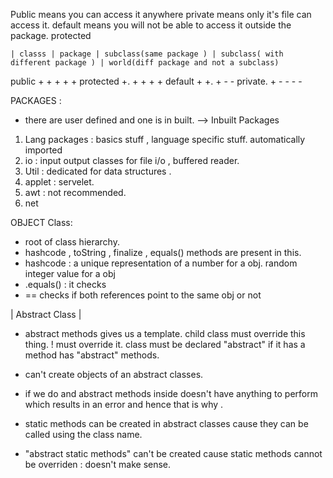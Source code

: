 Public means you can access it anywhere
private means only it's file can access it.
default means you will not be able to access it outside the package.
protected

    | classs | package | subclass(same package ) | subclass( with different package ) | world(diff package and not a subclass)

public + + + + +
protected +. + + + +
default + +. + - -
private. + - - - -

PACKAGES :

- there are user defined and one is in built.
  --> Inbuilt Packages

1.  Lang packages : basics stuff , language specific stuff. automatically imported
2.  io : input output classes for file i/o , buffered reader.
3.  Util : dedicated for data structures .
4.  applet : servelet.
5.  awt : not recommended.
6.  net

OBJECT Class:

- root of class hierarchy.
- hashcode , toString , finalize , equals() methods are present in this.
- hashcode : a unique representation of a number for a obj. random integer value for a obj
- .equals() : it checks
- == checks if both references point to the same obj or not

| Abstract Class |

- abstract methods gives us a template.
  child class must override this thing.
  ! must override it.
  class must be declared "abstract" if it has a method has "abstract" methods.

- can't create objects of an abstract classes.
- if we do and abstract methods inside doesn't have anything to perform which results in an error and hence that is why .
- static methods can be created in abstract classes cause they can be called using the class name.
- "abstract static methods" can't be created cause static methods cannot be overriden : doesn't make sense.
